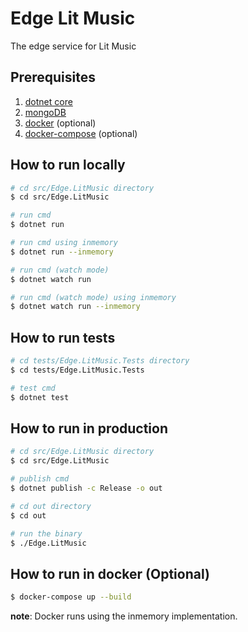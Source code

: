 # Edge Lit Music

The edge service for Lit Music

## Prerequisites

1. [dotnet core](https://dotnet.microsoft.com/en-us/download)
2. [mongoDB](https://www.mongodb.com/try/download/community)
3. [docker](https://docs.docker.com/install/) (optional)
4. [docker-compose](https://docs.docker.com/compose/install/) (optional)

## How to run locally

```bash
# cd src/Edge.LitMusic directory
$ cd src/Edge.LitMusic

# run cmd
$ dotnet run

# run cmd using inmemory
$ dotnet run --inmemory

# run cmd (watch mode)
$ dotnet watch run

# run cmd (watch mode) using inmemory
$ dotnet watch run --inmemory
```

## How to run tests

```bash
# cd tests/Edge.LitMusic.Tests directory
$ cd tests/Edge.LitMusic.Tests

# test cmd
$ dotnet test
```

## How to run in production

```bash
# cd src/Edge.LitMusic directory
$ cd src/Edge.LitMusic

# publish cmd
$ dotnet publish -c Release -o out

# cd out directory
$ cd out

# run the binary
$ ./Edge.LitMusic
```

## How to run in docker (Optional)

```bash
$ docker-compose up --build
```

**note**: Docker runs using the inmemory implementation.
